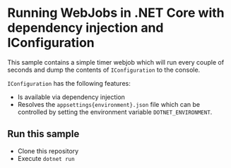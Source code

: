 # Running WebJobs in .NET Core with dependency injection and IConfiguration

This sample contains a simple timer webjob which will run every couple of seconds and dump the contents of `IConfiguration` to the console.

`IConfiguration` has the following features:
- Is available via dependency injection
- Resolves the `appsettings{environment}.json` file which can be controlled by setting the environment variable `DOTNET_ENVIRONMENT`.

## Run this sample

- Clone this repository
- Execute `dotnet run`